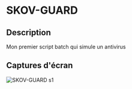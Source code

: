 # SKOV-GUARD

## Description

Mon premier script batch qui simule un antivirus

## Captures d'écran

![SKOV-GUARD s1](https://github.com/Gapoly/SKOV-GUARD/assets/94485066/8f64cb1a-3bf7-4461-a965-563e2c8f03d1)
